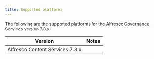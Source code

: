 ```yaml
---
title: Supported platforms
---
```


The following are the supported platforms for the Alfresco Governance Services version 7.3.x:

| Version | Notes |
| ------- | ----- |
| Alfresco Content Services 7.3.x |
